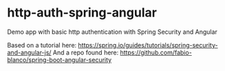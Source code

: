 # http-auth-spring-angular
Demo app with basic http authentication with Spring Security and Angular

Based on a tutorial here: https://spring.io/guides/tutorials/spring-security-and-angular-js/
And a repo found here: https://github.com/fabio-blanco/spring-boot-angular-security
